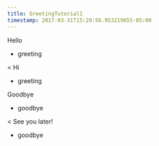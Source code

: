 ```yaml
---
title: GreetingTutorial1
timestamp: 2017-03-31T15:28:56.953219655-05:00
---
```


Hello
* greeting

< Hi
* greeting

Goodbye
* goodbye

< See you later!
* goodbye
